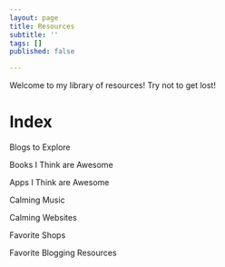 ```yaml
---
layout: page
title: Resources
subtitle: ''
tags: []
published: false

---
```

Welcome to my library of resources! Try not to get lost!

# Index

Blogs to Explore

Books I Think are Awesome

Apps I Think are Awesome

Calming Music

Calming Websites

Favorite Shops

Favorite Blogging Resources